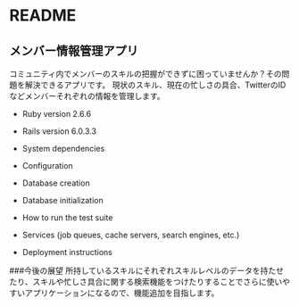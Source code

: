 # README

## メンバー情報管理アプリ
コミュニティ内でメンバーのスキルの把握ができずに困っていませんか？その問題を解決できるアプリです。
現状のスキル、現在の忙しさの具合、TwitterのIDなどメンバーそれぞれの情報を管理します。

* Ruby version
2.6.6

* Rails version
6.0.3.3

* System dependencies

* Configuration

* Database creation

* Database initialization

* How to run the test suite

* Services (job queues, cache servers, search engines, etc.)

* Deployment instructions

###今後の展望
所持しているスキルにそれぞれスキルレベルのデータを持たせたり、スキルや忙しさ具合に関する検索機能をつけたりすることでさらに使いやすいアプリケーションになるので、機能追加を目指します。
